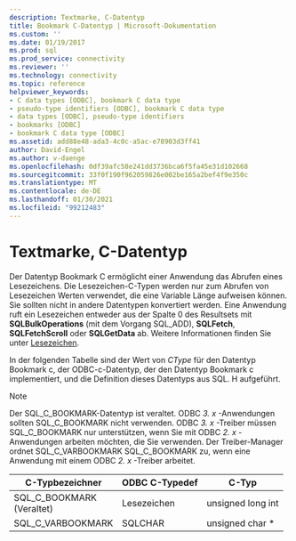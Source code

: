 ```yaml
---
description: Textmarke, C-Datentyp
title: Bookmark C-Datentyp | Microsoft-Dokumentation
ms.custom: ''
ms.date: 01/19/2017
ms.prod: sql
ms.prod_service: connectivity
ms.reviewer: ''
ms.technology: connectivity
ms.topic: reference
helpviewer_keywords:
- C data types [ODBC], bookmark C data type
- pseudo-type identifiers [ODBC], bookmark C data type
- data types [ODBC], pseudo-type identifiers
- bookmarks [ODBC]
- bookmark C data type [ODBC]
ms.assetid: add88e48-ada3-4c0c-a5ac-e78903d3ff41
author: David-Engel
ms.author: v-daenge
ms.openlocfilehash: 0df39afc58e241dd3736bca6f5fa45e31d102668
ms.sourcegitcommit: 33f0f190f962059826e002be165a2bef4f9e350c
ms.translationtype: MT
ms.contentlocale: de-DE
ms.lasthandoff: 01/30/2021
ms.locfileid: "99212483"
---
```

# <a name="bookmark-c-data-type"></a>Textmarke, C-Datentyp
Der Datentyp Bookmark C ermöglicht einer Anwendung das Abrufen eines Lesezeichens. Die Lesezeichen-C-Typen werden nur zum Abrufen von Lesezeichen Werten verwendet, die eine Variable Länge aufweisen können. Sie sollten nicht in andere Datentypen konvertiert werden. Eine Anwendung ruft ein Lesezeichen entweder aus der Spalte 0 des Resultsets mit **SQLBulkOperations** (mit dem Vorgang SQL_ADD), **SQLFetch**, **SQLFetchScroll** oder **SQLGetData** ab. Weitere Informationen finden Sie unter [Lesezeichen](../../../odbc/reference/develop-app/bookmarks-odbc.md).  
  
 In der folgenden Tabelle sind der Wert von *CType* für den Datentyp Bookmark c, der ODBC-c-Datentyp, der den Datentyp Bookmark c implementiert, und die Definition dieses Datentyps aus SQL. H aufgeführt.  
  
> [!NOTE]
>  Der SQL_C_BOOKMARK-Datentyp ist veraltet. ODBC *3. x* -Anwendungen sollten SQL_C_BOOKMARK nicht verwenden. ODBC *3. x* -Treiber müssen SQL_C_BOOKMARK nur unterstützen, wenn Sie mit ODBC *2. x* -Anwendungen arbeiten möchten, die Sie verwenden. Der Treiber-Manager ordnet SQL_C_VARBOOKMARK SQL_C_BOOKMARK zu, wenn eine Anwendung mit einem ODBC *2. x* -Treiber arbeitet.  
  
|C-Typbezeichner|ODBC C-Typedef|C-Typ|  
|-----------------------|--------------------|------------|  
|SQL_C_BOOKMARK<br />(Veraltet)|Lesezeichen|unsigned long int|  
|SQL_C_VARBOOKMARK|SQLCHAR|unsigned char *|
